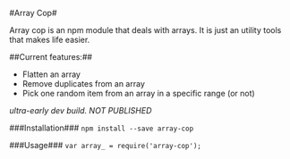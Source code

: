 #Array Cop#

Array cop is an npm module that deals with arrays.
It is just an utility tools that makes life easier.

##Current features:##
- Flatten an array
- Remove duplicates from an array  
- Pick one random item from an array in a specific range (or not)  

*ultra-early dev build. NOT PUBLISHED*  

###Installation###
`npm install --save array-cop`

###Usage###
`var array_ = require('array-cop');`
